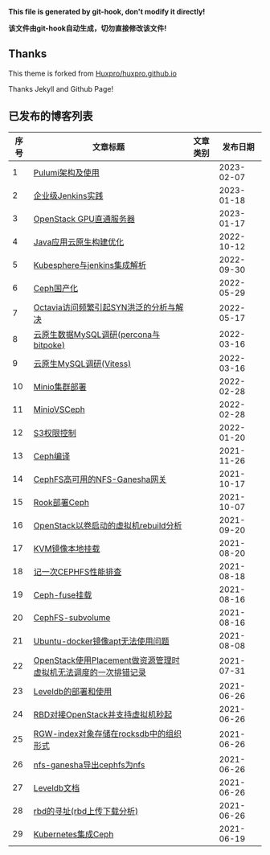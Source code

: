 **This file is generated by git-hook, don't modify it directly!**

**该文件由git-hook自动生成，切勿直接修改该文件!**

## Thanks

This theme is forked from [Huxpro/huxpro.github.io](https://github.com/Huxpro/huxpro.github.io)

Thanks Jekyll and Github Page!

## 已发布的博客列表

|序号|文章标题|文章类别|发布日期|
|----|----|----|----|
|1|[Pulumi架构及使用](http://elrond.wang/2023/02/07/Pulumi架构及使用)||2023-02-07|
|2|[企业级Jenkins实践](http://elrond.wang/2023/01/18/企业级Jenkins实践)||2023-01-18|
|3|[OpenStack GPU直通服务器](http://elrond.wang/2023/01/17/OpenStack-GPU直通服务器)||2023-01-17|
|4|[Java应用云原生构建优化](http://elrond.wang/2022/10/12/Java应用云原生构建优化)||2022-10-12|
|5|[Kubesphere与jenkins集成解析](http://elrond.wang/2022/09/30/Kubesphere与jenkins集成解析)||2022-09-30|
|6|[Ceph国产化](http://elrond.wang/2022/05/29/Ceph国产化)||2022-05-29|
|7|[Octavia访问频繁引起SYN洪泛的分析与解决](http://elrond.wang/2022/05/17/Octavia访问频繁引起SYN洪泛的分析与解决)||2022-05-17|
|8|[云原生数据MySQL调研(percona与bitpoke)](http://elrond.wang/2022/03/16/云原生数据MySQL调研(percona与bitpoke))||2022-03-16|
|9|[云原生MySQL调研(Vitess)](http://elrond.wang/2022/03/16/云原生MySQL调研(Vitess))||2022-03-16|
|10|[Minio集群部署](http://elrond.wang/2022/02/28/Minio集群部署)||2022-02-28|
|11|[MinioVSCeph](http://elrond.wang/2022/02/28/MinioVSCeph)||2022-02-28|
|12|[S3权限控制](http://elrond.wang/2022/01/20/S3权限控制)||2022-01-20|
|13|[Ceph编译](http://elrond.wang/2021/11/26/Ceph编译)||2021-11-26|
|14|[CephFS高可用的NFS-Ganesha网关](http://elrond.wang/2021/10/17/CephFS高可用的NFS-Ganesha网关)||2021-10-17|
|15|[Rook部署Ceph](http://elrond.wang/2021/10/07/Rook部署Ceph)||2021-10-07|
|16|[OpenStack以卷启动的虚拟机rebuild分析](http://elrond.wang/2021/09/20/OpenStack以卷启动的虚拟机rebuild分析)||2021-09-20|
|17|[KVM镜像本地挂载](http://elrond.wang/2021/08/20/KVM镜像本地挂载)||2021-08-20|
|18|[记一次CEPHFS性能排查](http://elrond.wang/2021/08/18/记一次CEPHFS性能排查)||2021-08-18|
|19|[Ceph-fuse挂载](http://elrond.wang/2021/08/16/Ceph-fuse挂载)||2021-08-16|
|20|[CephFS-subvolume](http://elrond.wang/2021/08/16/CephFS-subvolume)||2021-08-16|
|21|[Ubuntu-docker镜像apt无法使用问题](http://elrond.wang/2021/08/08/Ubuntu-docker镜像apt无法使用问题)||2021-08-08|
|22|[OpenStack使用Placement做资源管理时虚拟机无法调度的一次排错记录](http://elrond.wang/2021/07/31/OpenStack使用Placement做资源管理时虚拟机无法调度的一次排错记录)||2021-07-31|
|23|[Leveldb的部署和使用](http://elrond.wang/2021/06/26/Leveldb的部署和使用)||2021-06-26|
|24|[RBD对接OpenStack并支持虚拟机秒起](http://elrond.wang/2021/06/26/RBD对接OpenStack并支持虚拟机秒起)||2021-06-26|
|25|[RGW-index对象存储在rocksdb中的组织形式](http://elrond.wang/2021/06/26/RGW-index对象存储在rocksdb中的组织形式)||2021-06-26|
|26|[nfs-ganesha导出cephfs为nfs](http://elrond.wang/2021/06/26/nfs-ganesha导出cephfs为nfs)||2021-06-26|
|27|[Leveldb文档](http://elrond.wang/2021/06/26/Leveldb文档)||2021-06-26|
|28|[rbd的寻址(rbd上传下载分析)](http://elrond.wang/2021/06/26/rbd的寻址(rbd上传下载分析))||2021-06-26|
|29|[Kubernetes集成Ceph](http://elrond.wang/2021/06/19/Kubernetes集成Ceph)||2021-06-19|
